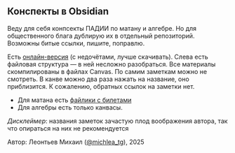 ## Конспекты в Obsidian

Веду для себя конпсекты ПАДИИ по матану и алгебре. Но для общественного блага дублирую их в отдельный репозиторий. Возможны битые ссылки, пишите, поправлю.

Есть [онлайн-версия](http://leamich.github.io/hse_conspects_course1/) (с недочётами, лучше скачивать). Слева есть файловая структура — в ней несложно разобраться. Все материалы скомпилированы в файлах Canvas. По самим заметкам можно не смотреть. В канве можно два раза нажать на название, оно приблизится. К сожалению, обратных ссылок на заметки нет.

* Для матана есть [файлики с билетами](https://leamich.github.io/hse_conspects_course1/hse/ma/%D0%BC%D0%B0%D1%82%D0%B0%D0%BD-%D1%8D%D0%BA%D0%B704.html)
* Для алгебры есть только канвасы.

*Дисклеймер*: названия заметок зачастую плод воображения автора, так что опираться на них не рекомендуется

Автор: Леонтьев Михаил ([@michlea_tg](https://t.me/michlea_tg)), 2025
